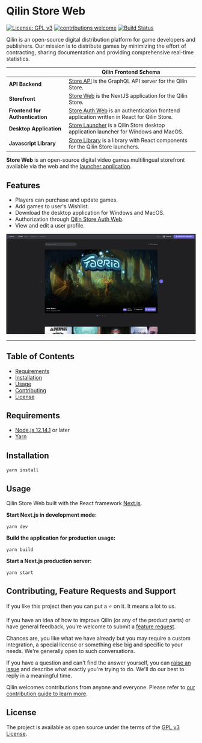 # Qilin Store Web

[![License: GPL v3](https://img.shields.io/badge/License-GPLv3-brightgreen.svg)](https://www.gnu.org/licenses/gpl-3.0)
[![contributions welcome](https://img.shields.io/badge/contributions-welcome-brightgreen.svg?style=flat)](https://github.com/qilin/store-web/issues)
[![Build Status](https://travis-ci.com/qilin/store-web.svg?branch=master)](https://travis-ci.com/qilin/store-web)

Qilin is an open-source digital distribution platform for game developers and publishers. Our mission is to distribute games by minimizing the effort of contracting, sharing documentation and providing comprehensive real-time statistics.

| |Qilin Frontend Schema|
|---|---|
|**API Backend**|[Store API](https://github.com/qilin/store-api) is the GraphQL API server for the Qilin Store.|
|**Storefront**|[Store Web](https://github.com/qilin/store-web) is the NextJS application for the Qilin Store.|
|**Frontend for Authentication**|[Store Auth Web](https://github.com/qilin/store-auth-web) is an authentication frontend application written in React for Qilin Store.|
|**Desktop Application**|[Store Launcher](https://github.com/qilin/store-launcher) is a Qilin Store desktop application launcher for Windows and MacOS.|
|**Javascript Library**|[Store Library](https://github.com/qilin/store-library) is a library with React components for the Qilin Store launchers.|

**Store Web** is an open-source digital video games multilingual storefront available via the web and the [launcher application](https://github.com/qilin/store-launcher).

## Features

- Players can purchase and update games.
- Add games to user's Wishlist.
- Download the desktop application for Windows and MacOS.
- Authorization through [Qilin Store Auth Web](https://github.com/qilin/store-auth-web).
- View and edit a user profile.

![Qilin Storefront](qilin-store-web.png)

---

## Table of Contents

- [Requirements](#requirements)
- [Installation](#installation)
- [Usage](#usage)
- [Contributing](#contributing)
- [License](#license)

## Requirements

- [Node.js 12.14.1](https://nodejs.org/en/) or later
- [Yarn](https://classic.yarnpkg.com/en/docs/install)

## Installation

```
yarn install
```

## Usage

Qilin Store Web built with the React framework [Next.js](https://nextjs.org/).

**Start Next.js in development mode:**

```
yarn dev
```

**Build the application for production usage:**

```
yarn build
```

**Start a Next.js production server:**

```
yarn start
```

## Contributing, Feature Requests and Support

If you like this project then you can put a ⭐ on it. It means a lot to us.

If you have an idea of how to improve Qilin (or any of the product parts) or have general feedback, you're welcome to submit a [feature request](../../issues/new?assignees=&labels=&template=feature_request.md&title=).

Chances are, you like what we have already but you may require a custom integration, a special license or something else big and specific to your needs. We're generally open to such conversations.

If you have a question and can't find the answer yourself, you can [raise an issue](../../issues/new?assignees=&labels=&template=support-request.md&title=I+have+a+question+about+%3Cthis+and+that%3E+%5BSupport%5D) and describe what exactly you're trying to do. We'll do our best to reply in a meaningful time.

Qilin welcomes contributions from anyone and everyone. Please refer to [our contribution guide to learn more](CONTRIBUTING.md).

## License

The project is available as open source under the terms of the [GPL v3 License](https://www.gnu.org/licenses/gpl-3.0).
